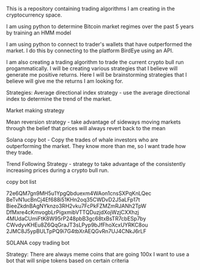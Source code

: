 This is a repository containing trading algorithms I am creating in the cryptocurrency space. 

I am using python to determine Bitcoin market regimes over the past 5 years by training an HMM model

I am using python to connect to trader's wallets that have outperformed the market. I do this by connecting to the platform BirdEye using an API.

I am also creating a trading algorithm to trade the current crypto bull run progammatically. I will be creating various strategies that I believe will generate me positive returns. Here I will be brainstorming strategies that I believe will give me the returns I am looking for.

Strategies:
Average directional index strategy - use the average directional index to determine the trend of the market.

Market making strategy

Mean reversion strategy - take advantage of sideways moving markets through the belief that prices will always revert back to the mean

Solana copy bot - Copy the trades of whale investors who are outperforming the market. They know more than me, so I want trade how they trade.

Trend Following Strategy - strategy to take advantage of the consistently increasing prices during a crypto bull run.


copy bot list

72e6QM7gn9MH5u1YpgQbduexm4WAon1cnsSXPqKnLQec
BeTvN1ucBnCj4Ef688i51KHn2oq35CWDvD2J5aLFp17t
BieeZkdnBAgNYknzo3RH2vku7FcPkFZMZmRJANh2TpW
DfMxre4cKmvogbLrPigxmibVTTQDuzjdXojWzjCXXhzj
4MUdaCUmiFtK8W95rP248pbB3gc68txBsTR7cbESp7by
CWvdyvKHEu8Z6QqGraJT3sLPyp9bJfFhoXcxUYRKC8ou
2JMC8J5ypBULTpPQ9i7G4tbXrAEQGvRn7UJ4CNkJ6rLF

SOLANA copy trading bot

Strategy:
There are always meme coins that are going 100x
I want to use a bot that will snipe tokens based on certain criteria
